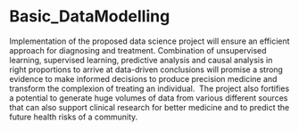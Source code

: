 # Basic_DataModelling
 Implementation of the proposed data science project will ensure an efficient approach for diagnosing and treatment. Combination of unsupervised learning, supervised learning, predictive analysis and causal analysis in right proportions to arrive at data-driven conclusions will promise a strong evidence to make informed decisions to produce precision medicine and transform the complexion of treating an individual.  The project also fortifies a potential to generate huge volumes of data from various different sources that can also support clinical research for better medicine and to predict the future health risks of a community.
